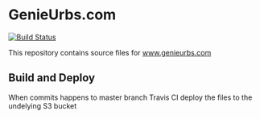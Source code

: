 # GenieUrbs.com
[![Build Status](https://travis-ci.org/kmurugulla/genieurbs.svg?branch=master)](https://travis-ci.org/kmurugulla/genieurbs.svg?branch=master)

This repository contains source files for www.genieurbs.com

## Build and Deploy

When commits happens to master branch Travis CI deploy the files to the
undelying S3 bucket
